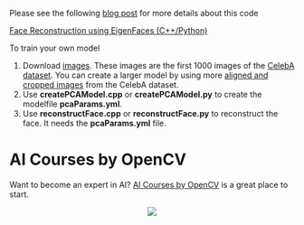 Please see the following
[blog post](https://www.learnopencv.com/face-reconstruction-using-eigenfaces-cpp-python/)
for more details about this code

[Face Reconstruction using EigenFaces (C++/Python)](https://www.learnopencv.com/face-reconstruction-using-eigenfaces-cpp-python/)

To train your own model

1. Download
   [images](http://www.learnopencv.com/wp-content/uploads/2018/01/CalebA-1000-images.zip).
   These images are the first 1000 images of the
   [CelebA dataset](http://mmlab.ie.cuhk.edu.hk/projects/CelebA.html). You can
   create a larger model by using more
   [aligned and cropped images](https://www.dropbox.com/sh/8oqt9vytwxb3s4r/AADIKlz8PR9zr6Y20qbkunrba/Img/img_align_celeba.zip?dl=0)
   from the CelebA dataset.
2. Use **createPCAModel.cpp** or **createPCAModel.py** to create the modelfile
   **pcaParams.yml**.
3. Use **reconstructFace.cpp** or **reconstructFace.py** to reconstruct the
   face. It needs the **pcaParams.yml** file.

# AI Courses by OpenCV

Want to become an expert in AI?
[AI Courses by OpenCV](https://opencv.org/courses/) is a great place to start.

<a href="https://opencv.org/courses/">
<p align="center"> 
<img src="https://www.learnopencv.com/wp-content/uploads/2020/04/AI-Courses-By-OpenCV-Github.png">
</p>
</a>
